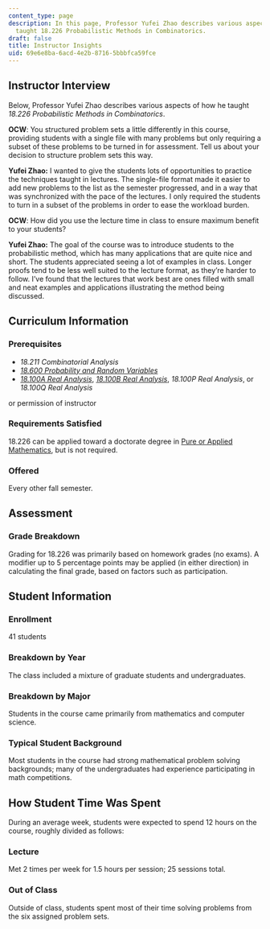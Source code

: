 ```yaml
---
content_type: page
description: In this page, Professor Yufei Zhao describes various aspects of how he
  taught 18.226 Probabilistic Methods in Combinatorics.
draft: false
title: Instructor Insights
uid: 69e6e8ba-6acd-4e2b-8716-5bbbfca59fce
---
```

## Instructor Interview

Below, Professor Yufei Zhao describes various aspects of how he taught *18.226* *Probabilistic Methods in Combinatorics*.

**OCW**: You structured problem sets a little differently in this course, providing students with a single file with many problems but only requiring a subset of these problems to be turned in for assessment. Tell us about your decision to structure problem sets this way.

**Yufei Zhao:** I wanted to give the students lots of opportunities to practice the techniques taught in lectures. The single-file format made it easier to add new problems to the list as the semester progressed, and in a way that was synchronized with the pace of the lectures. I only required the students to turn in a subset of the problems in order to ease the workload burden.

**OCW**: How did you use the lecture time in class to ensure maximum benefit to your students?

**Yufei Zhao:** The goal of the course was to introduce students to the probabilistic method, which has many applications that are quite nice and short. The students appreciated seeing a lot of examples in class. Longer proofs tend to be less well suited to the lecture format, as they’re harder to follow. I’ve found that the lectures that work best are ones filled with small and neat examples and applications illustrating the method being discussed.

## Curriculum Information

### Prerequisites

- *18.211 Combinatorial Analysis* 
- [*18.600 Probability and Random Variables*](https://ocw.mit.edu/courses/18-600-probability-and-random-variables-fall-2019/)
- [*18.100A Real Analysis*](https://ocw.mit.edu/courses/18-100a-real-analysis-fall-2020/), [*18.100B Real Analysis*](https://ocw.mit.edu/courses/18-100b-analysis-i-fall-2010/), *18.100P Real Analysis*, or *18.100Q Real Analysis* 

or permission of instructor

### Requirements Satisfied

18.226 can be applied toward a doctorate degree in [Pure or Applied Mathematics](http://math.mit.edu/academics/grad/index.php), but is not required.

### Offered

Every other fall semester. 

## Assessment

### Grade Breakdown

Grading for 18.226 was primarily based on homework grades (no exams). A modifier up to 5 percentage points may be applied (in either direction) in calculating the final grade, based on factors such as participation.

## Student Information

### Enrollment

41 students

### Breakdown by Year

The class included a mixture of graduate students and undergraduates.

### Breakdown by Major

Students in the course came primarily from mathematics and computer science.

### Typical Student Background

Most students in the course had strong mathematical problem solving backgrounds; many of the undergraduates had experience participating in math competitions.

## How Student Time Was Spent

During an average week, students were expected to spend 12 hours on the course, roughly divided as follows:

### Lecture

Met 2 times per week for 1.5 hours per session; 25 sessions total.

### Out of Class

Outside of class, students spent most of their time solving problems from the six assigned problem sets.
